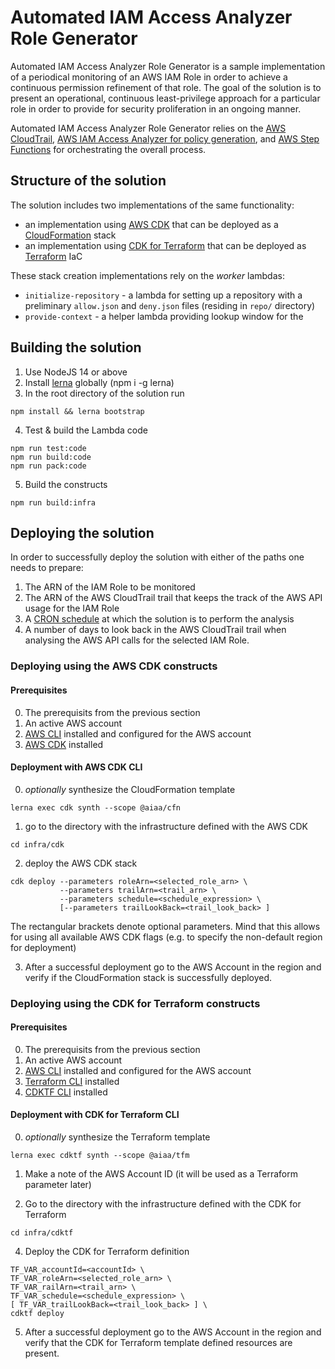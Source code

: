 # Automated IAM Access Analyzer Role Generator

Automated IAM Access Analyzer Role Generator is a sample implementation of a periodical monitoring of an AWS IAM Role in order to achieve a continuous permission refinement of that role. The goal of the solution is to present an operational, continuous least-privilege approach for a particular role in order to provide for security proliferation in an ongoing manner.

Automated IAM Access Analyzer Role Generator relies on the [AWS CloudTrail](https://aws.amazon.com/cloudtrail/), [AWS IAM Access Analyzer for policy generation](https://docs.aws.amazon.com/IAM/latest/UserGuide/access-analyzer-policy-generation.html), and [AWS Step Functions](https://aws.amazon.com/step-functions/) for orchestrating the overall process.

## Structure of the solution

The solution includes two implementations of the same functionality: 

- an implementation using [AWS CDK](https://aws.amazon.com/cdk/) that can be deployed as a [CloudFormation](https://aws.amazon.com/cloudformation/) stack 
- an implementation using [CDK for Terraform](https://www.terraform.io/cdktf) that can be deployed as [Terraform](https://www.terraform.io/) IaC

These stack creation implementations rely on the *worker* lambdas:

- `initialize-repository` - a lambda for setting up a repository with a preliminary `allow.json` and `deny.json` files (residing in `repo/` directory)
- `provide-context` - a helper lambda providing lookup window for the 

## Building the solution

1. Use NodeJS 14 or above
2. Install [lerna](https://lerna.js.org/) globally (npm i -g lerna)
3. In the root directory of the solution run


```
npm install && lerna bootstrap
```

4. Test & build the Lambda code

```
npm run test:code
npm run build:code
npm run pack:code
```

5. Build the constructs
```
npm run build:infra
```

## Deploying the solution

In order to successfully deploy the solution with either of the paths one needs to prepare:

1. The ARN of the IAM Role to be monitored
2. The ARN of the AWS CloudTrail trail that keeps the track of the AWS API usage for the IAM Role
3. A [CRON schedule](https://docs.aws.amazon.com/AmazonCloudWatch/latest/events/ScheduledEvents.html#CronExpressions) at which the solution is to perform the analysis
4. A number of days to look back in the AWS CloudTrail trail when analysing the AWS API calls for the selected IAM Role.

### Deploying using the AWS CDK constructs

#### Prerequisites

0. The prerequisits from the previous section
1. An active AWS account
2. [AWS CLI](https://aws.amazon.com/cli/) installed and configured for the AWS account
3. [AWS CDK](https://aws.amazon.com/cdk/) installed

#### Deployment with AWS CDK CLI

0. *optionally* synthesize the CloudFormation template
```
lerna exec cdk synth --scope @aiaa/cfn
```
1. go to the directory with the infrastructure defined with the AWS CDK

```
cd infra/cdk
```
2. deploy the AWS CDK stack 

```
cdk deploy --parameters roleArn=<selected_role_arn> \
           --parameters trailArn=<trail_arn> \
           --parameters schedule=<schedule_expression> \
           [--parameters trailLookBack=<trail_look_back> ]
```
The rectangular brackets denote optional parameters. Mind that this allows for using all available AWS CDK flags (e.g. to specify the non-default region for deployment)

3. After a successful deployment go to the AWS Account in the region and verify if the CloudFormation stack is successfully deployed.

### Deploying using the CDK for Terraform constructs

#### Prerequisites

0. The prerequisits from the previous section
1. An active AWS account
2. [AWS CLI](https://aws.amazon.com/cli/) installed and configured for the AWS account
3. [Terraform CLI](https://www.terraform.io/cli) installed
4. [CDKTF CLI](https://www.npmjs.com/package/cdktf-cli) installed

#### Deployment with CDK for Terraform CLI

0. *optionally* synthesize the Terraform template
```
lerna exec cdktf synth --scope @aiaa/tfm
```

1. Make a note of the AWS Account ID (it will be used as a Terraform parameter later)

2. Go to the directory with the infrastructure defined with the CDK for Terraform

```
cd infra/cdktf
```

4. Deploy the CDK for Terraform definition

```
TF_VAR_accountId=<accountId> \
TF_VAR_roleArn=<selected_role_arn> \
TF_VAR_railArn=<trail_arn> \
TF_VAR_schedule=<schedule_expression> \
[ TF_VAR_trailLookBack=<trail_look_back> ] \
cdktf deploy
```

5. After a successful deployment go to the AWS Account in the region and verify that the CDK for Terraform template defined resources are present.